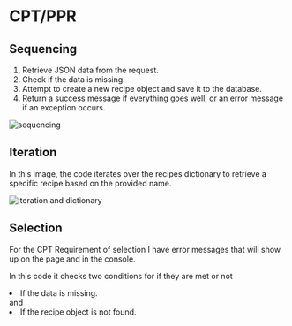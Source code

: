 # CPT/PPR 

## Sequencing 
1. Retrieve JSON data from the request.
2. Check if the data is missing.
3. Attempt to create a new recipe object and save it to the database.
4. Return a success message if everything goes well, or an error message if an exception occurs.

 <img src="{{site.baseurl}}/images/sequencingtri2.png" alt="sequencing"/>

 ## Iteration 
In this image, the code iterates over the recipes dictionary to retrieve a specific recipe based on the provided name.

 <img src="{{site.baseurl}}/images/dictionaryexample.png" alt="iteration and dictionary"/>

 ## Selection
For the CPT Requirement of selection I have error messages that will show up on the page and in the console. 

In this code it checks two conditions for if they are met or not 
<li>If the data is missing.</li>
and
<li>If the recipe object is not found.
</li>